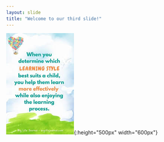 ```yaml
---
layout: slide
title: "Welcome to our third slide!"
---
```

![](./images/0010_children.jpg 'how does it come'){:height="500px" width="600px"}

